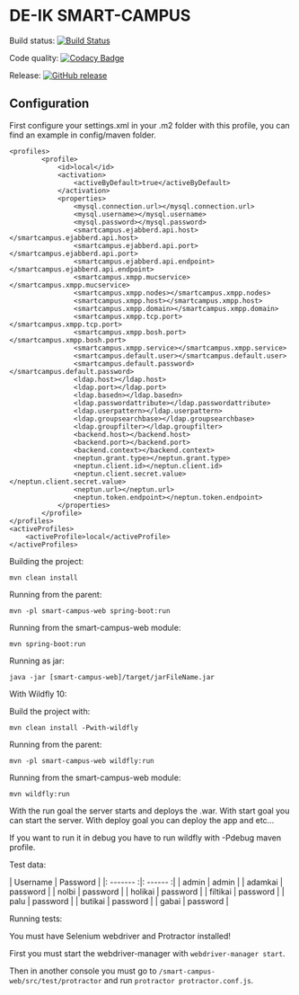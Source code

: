 # DE-IK SMART-CAMPUS

Build status: [![Build Status](https://travis-ci.org/DE-IK-Smart-Campus/DE-IK-Smart-Campus-Web.svg?branch=master)](https://travis-ci.org/DE-IK-Smart-Campus/DE-IK-Smart-Campus-Web)

Code quality: [![Codacy Badge](https://api.codacy.com/project/badge/Grade/731cfa78c7f84c0ea2c3e40b364ae4b6)](https://www.codacy.com/app/holi60/DE-IK-Smart-Campus-Web?utm_source=github.com&amp;utm_medium=referral&amp;utm_content=DE-IK-Smart-Campus/DE-IK-Smart-Campus-Web&amp;utm_campaign=Badge_Grade)

Release: [![GitHub release](https://img.shields.io/github/release/DE-IK-Smart-Campus/DE-IK-Smart-Campus-Web.svg)](https://github.com/DE-IK-Smart-Campus/DE-IK-Smart-Campus-Web/releases/latest)

## Configuration
First configure your settings.xml in your .m2 folder with this profile, you can find an example in config/maven folder.


    <profiles>
		    <profile>
			    <id>local</id>
			    <activation>
				    <activeByDefault>true</activeByDefault>
			    </activation>
			    <properties>
					<mysql.connection.url></mysql.connection.url>
					<mysql.username></mysql.username>
					<mysql.password></mysql.password>
					<smartcampus.ejabberd.api.host></smartcampus.ejabberd.api.host>
					<smartcampus.ejabberd.api.port></smartcampus.ejabberd.api.port>
					<smartcampus.ejabberd.api.endpoint></smartcampus.ejabberd.api.endpoint>
					<smartcampus.xmpp.mucservice></smartcampus.xmpp.mucservice>
					<smartcampus.xmpp.nodes></smartcampus.xmpp.nodes>
					<smartcampus.xmpp.host></smartcampus.xmpp.host>
					<smartcampus.xmpp.domain></smartcampus.xmpp.domain>
					<smartcampus.xmpp.tcp.port></smartcampus.xmpp.tcp.port>
					<smartcampus.xmpp.bosh.port></smartcampus.xmpp.bosh.port>
					<smartcampus.xmpp.service></smartcampus.xmpp.service>
					<smartcampus.default.user></smartcampus.default.user>
					<smartcampus.default.password></smartcampus.default.password>
					<ldap.host></ldap.host>
					<ldap.port></ldap.port>
					<ldap.basedn></ldap.basedn>
					<ldap.passwordattribute></ldap.passwordattribute>
					<ldap.userpattern></ldap.userpattern>
					<ldap.groupsearchbase></ldap.groupsearchbase>
					<ldap.groupfilter></ldap.groupfilter>
					<backend.host></backend.host>
					<backend.port></backend.port>
					<backend.context></backend.context>
					<neptun.grant.type></neptun.grant.type>
					<neptun.client.id></neptun.client.id>
					<neptun.client.secret.value></neptun.client.secret.value>
					<neptun.url></neptun.url>
					<neptun.token.endpoint></neptun.token.endpoint>
			    </properties>
		    </profile>
	</profiles>
    <activeProfiles>
	    <activeProfile>local</activeProfile>
    </activeProfiles>



Building the project:

`mvn clean install`

Running from the parent:

`mvn -pl smart-campus-web spring-boot:run`

Running from the smart-campus-web module:

`mvn spring-boot:run`

Running as jar:

`java -jar [smart-campus-web]/target/jarFileName.jar`

With Wildfly 10:

Build the project with:

`mvn clean install -Pwith-wildfly`

Running from the parent:

`mvn -pl smart-campus-web wildfly:run`

Running from the smart-campus-web module:

`mvn wildfly:run`

With the run goal the server starts and deploys the .war.
With start goal you can start the server.
With deploy goal you can deploy the app and etc...

If you want to run it in debug you have to run wildfly with -Pdebug maven profile.


Test data:

|  Username  |  Password  |
|: -------  :|:  ------  :|
|  admin  |  admin  |
|  adamkai  |  password  |
|  nolbi  |  password  |
|  holikai  |  password  |
|  filtikai  |  password  |
|  palu  |  password  |
|  butikai  |  password  |
|  gabai  |  password  |

Running tests:

You must have Selenium webdriver and Protractor installed!

First you must start the webdriver-manager with `webdriver-manager start`.
 
Then in another console you must go to `/smart-campus-web/src/test/protractor` and run `protractor protractor.conf.js`.
